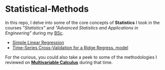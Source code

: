 # Statistical-Methods

In this repo, I delve into some of the core concepts of **Statistics** I took in the courses _"Statistics"_ and _"Advanced Statistics and Applications in Engineering"_ during my [BSc](https://github.com/GBlanch/Portfolio/blob/main/0.Files/A.Transcripts/0.WES%20Course-by-Course%20report/readme.md). 

 + [Simple Linear Regression](https://github.com/GBlanch/Statistical-Methods/blob/main/0.Simple%20Linear%20Regression/Cost-Loss%20Funct.%20and%20BGD.ipynb)
 + [Time-Series Cross-Validation for a Ridge Regress. model](https://github.com/GBlanch/Time-Series-Cross-Validation-for-a-RR-model/blob/main/TSCV%20for%20a%20RR%20model.ipynb)



For the curious, you could also take a peek to some of the methodologies I reviewed on **[Multivariable Calculus](https://github.com/GBlanch/Multivar.-calculus-on-AFM/tree/main#potential-flow)** during that time.
